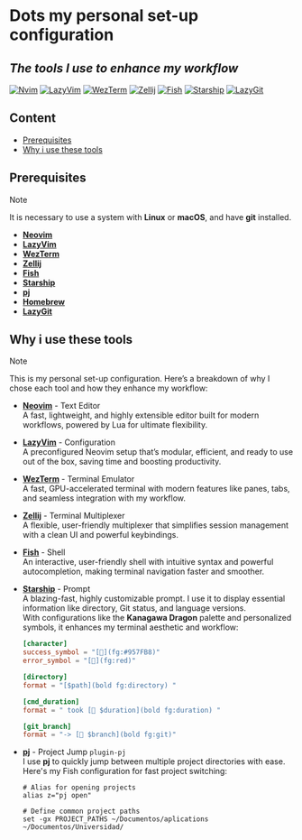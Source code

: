 # Dots my personal set-up configuration

## _The tools I use to enhance my workflow_

[![Nvim](https://img.shields.io/badge/Editor-Neovim-green)](https://neovim.io/)
[![LazyVim](https://img.shields.io/badge/Config-LazyVim-yellow)](https://github.com/LazyVim/LazyVim)
[![WezTerm](https://img.shields.io/badge/Terminal-WezTerm-orange)](https://wezfurlong.org/wezterm/)
[![Zellij](https://img.shields.io/badge/Terminal-Zellij-blue)](https://zellij.dev/)
[![Fish](https://img.shields.io/badge/Shell-Fish-cyan)](https://fishshell.com/)
[![Starship](https://img.shields.io/badge/Prompt-Starship-red)](https://starship.rs/)
[![LazyGit](https://img.shields.io/badge/Git-LazyGit-lightgrey)](https://github.com/jesseduffield/lazygit)

## Content

- [Prerequisites](#prerequisites)
- [Why i use these tools](#why-i-use-these-tools)

## Prerequisites

> [!NOTE]  
> It is necessary to use a system with **Linux** or **macOS**, and have **git** installed.

- [**Neovim**](https://neovim.io/)
- [**LazyVim**](/Readme.md)
- [**WezTerm**](https://wezfurlong.org/wezterm/)
- [**Zellij**](https://zellij.dev/)
- [**Fish**](https://fishshell.com/)
- [**Starship**](https://starship.rs/)
- [**pj**](https://github.com/oh-my-fish/plugin-pj)
- [**Homebrew**](https://brew.sh/)
- [**LazyGit**](https://github.com/jesseduffield/lazygi)

## Why i use these tools

> [!NOTE]
> This is my personal set-up configuration. Here’s a breakdown of why I chose each tool and how they enhance my workflow:

- [**Neovim**](https://neovim.io/) - Text Editor  
  A fast, lightweight, and highly extensible editor built for modern workflows, powered by Lua for ultimate flexibility.

- [**LazyVim**](https://github.com/LazyVim/LazyVim) - Configuration  
  A preconfigured Neovim setup that’s modular, efficient, and ready to use out of the box, saving time and boosting productivity.

- [**WezTerm**](https://wezfurlong.org/wezterm/) - Terminal Emulator  
  A fast, GPU-accelerated terminal with modern features like panes, tabs, and seamless integration with my workflow.

- [**Zellij**](https://zellij.dev/) - Terminal Multiplexer  
  A flexible, user-friendly multiplexer that simplifies session management with a clean UI and powerful keybindings.

- [**Fish**](https://fishshell.com/) - Shell  
  An interactive, user-friendly shell with intuitive syntax and powerful autocompletion, making terminal navigation faster and smoother.

- [**Starship**](https://starship.rs/) - Prompt  
  A blazing-fast, highly customizable prompt. I use it to display essential information like directory, Git status, and language versions.  
  With configurations like the **Kanagawa Dragon** palette and personalized symbols, it enhances my terminal aesthetic and workflow:

  ```toml
  [character]
  success_symbol = "[󱗞](fg:#957FB8)"
  error_symbol = "[󱗞](fg:red)"

  [directory]
  format = "[$path](bold fg:directory) "

  [cmd_duration]
  format = " took [ $duration](bold fg:duration) "

  [git_branch]
  format = "-> [ $branch](bold fg:git)"
  ```

- [**pj**](https://github.com/jkbrzt/pj) - Project Jump `plugin-pj`  
  I use **pj** to quickly jump between multiple project directories with ease. Here's my Fish configuration for fast project switching:

  ```fish
  # Alias for opening projects
  alias z="pj open"

  # Define common project paths
  set -gx PROJECT_PATHS ~/Documentos/aplications ~/Documentos/Universidad/
  ```
